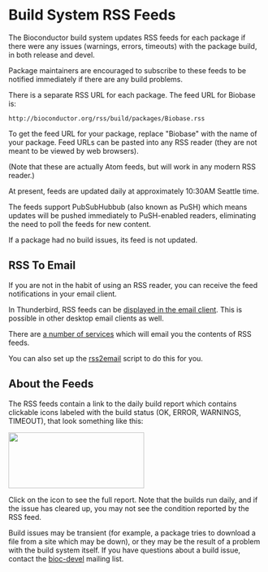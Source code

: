 # Build System RSS Feeds

The Bioconductor build system updates RSS feeds for each package
if there were any issues (warnings, errors, timeouts) with the package
build, in both release and devel.

Package maintainers are encouraged to subscribe to 
these feeds to be notified immediately if there are any build problems.

There is a separate RSS URL for each package. The feed URL for Biobase is:

    http://bioconductor.org/rss/build/packages/Biobase.rss

To get the feed URL for your package, replace "Biobase" with the name of
your package. Feed URLs can be pasted into any RSS reader (they are
not meant to be viewed by web browsers). 

(Note that these are actually Atom feeds, but will work in any modern
RSS reader.)

At present, feeds are updated daily at approximately 10:30AM Seattle time.

The feeds support PubSubHubbub (also known as PuSH) which means updates
will be pushed immediately to PuSH-enabled readers, eliminating the need to poll
the feeds for new content.

If a package had no build issues, its feed is not updated.

## RSS To Email

If you are not in the habit of using an RSS reader, you can receive the feed notifications in your email client.

In Thunderbird, RSS feeds can be
[displayed in the email client](http://kb.mozillazine.org/Thunderbird_:_FAQs_:_RSS_Basics). This is possible
in other desktop email clients as well.

There are 
[a number of services](http://blog.themeforest.net/resources/7-rss-to-emailsms-services-you-can-use-for-your-item-feed/)
which will email you the contents of RSS feeds.

You can also set up the [rss2email](http://www.allthingsrss.com/rss2email/)
script to do this for you.

## About the Feeds

The RSS feeds contain a link to the daily build report which contains
clickable icons labeled with the build status (OK, ERROR, WARNINGS, TIMEOUT),
that look something like this:

<img src="buildreport.jpg" width="267" height="110"/>

Click on the icon to see the full report. Note that the builds
run daily, and if the issue has cleared up, you may not
see the condition reported by the RSS feed.

Build issues may be transient (for example, a package tries to
download a file from a site which may be down), or they may be
the result of a problem with the build system itself. If you
have questions about a build issue, contact the
[bioc-devel](http://www.bioconductor.org/help/mailing-list/)
mailing list.



